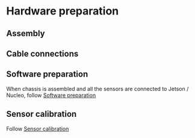 # Hardware preparation
## Assembly

## Cable connections

## Software preparation
When chassis is assembled and all the sensors are connected to Jetson / Nucleo, follow [Software preparation](https://github.com/Tai-Min/Statek-UAV/blob/master/instructions/software/main.md)

## Sensor calibration
Follow [Sensor calibration](https://github.com/Tai-Min/Statek-UAV/blob/master/instructions/hardware/sensor_calibration.md)
